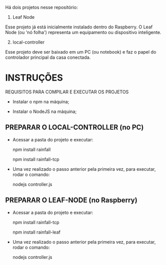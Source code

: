 Há dois projetos nesse repositório:

1) Leaf Node

  Esse projeto já está inicialmente instalado dentro do Raspberry.
  O Leaf Node (ou 'nó folha') representa um equipamento ou dispositivo inteligente.

2) local-controller

  Esse projeto deve ser baixado em um PC (ou notebook) e faz o papel do controlador principal da casa conectada.


INSTRUÇÕES
=================================================================

REQUISITOS PARA COMPILAR E EXECUTAR OS PROJETOS

- Instalar o npm na máquina;

- Instalar o NodeJS na máquina;


PREPARAR O LOCAL-CONTROLLER (no PC)
-----------------------------------
- Acessar a pasta do projeto e executar:

  npm install rainfall

  npm install rainfall-tcp

- Uma vez realizado o passo anterior pela primeira vez, para executar, rodar o comando:

  nodejs controller.js


PREPARAR O LEAF-NODE (no Raspberry)
------------------------------------
- Acessar a pasta do projeto e executar:

  npm install rainfall-tcp

  npm install rainfall-leaf

- Uma vez realizado o passo anterior pela primeira vez, para executar, rodar o comando:

  nodejs controller.js


